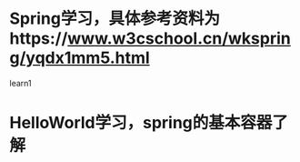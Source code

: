 # Spring学习，具体参考资料为https://www.w3cschool.cn/wkspring/yqdx1mm5.html
learn1
# HelloWorld学习，spring的基本容器了解